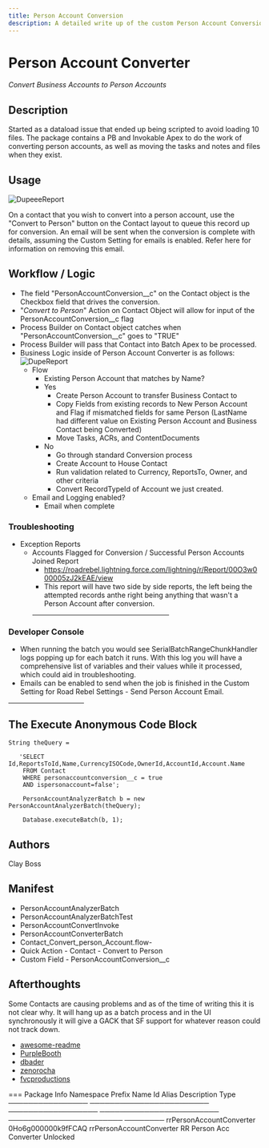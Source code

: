 ```yaml
---
title: Person Account Conversion
description: A detailed write up of the custom Person Account Conversion Functionality.
---
```


# Person Account Converter

_Convert Business Accounts to Person Accounts_

## Description

Started as a dataload issue that ended up being scripted to avoid loading 10 files. The package contains a PB and Invokable Apex to do the work of converting person accounts, as well as moving the tasks and notes and files when they exist.

## Usage

![DupeeeReport](https://claytonboss7.github.io/voyajerwiki/assets/img/person-accounts-usage.gif)


On a contact that you wish to convert into a person account, use the "Convert to Person" button on the Contact layout to queue this record up for conversion.  An email will be sent when the conversion is complete with details, assuming the Custom Setting for emails is enabled.  Refer here for information on removing this email.

## Workflow / Logic

- The field "PersonAccountConversion\_\_c" on the Contact object is the Checkbox field that drives the conversion.
- "_Convert to Person_" Action on Contact Object will allow for input of the PersonAccountConversion\_\_c flag
- Process Builder on Contact object catches when "PersonAccountConversion\_\_c" goes to "TRUE"
- Process Builder will pass that Contact into Batch Apex to be processed.
- Business Logic inside of Person Account Converter is as follows:
  ![DupeReport](https://claytonboss7.github.io/voyajerwiki/assets/img/PersonAccountConversion.jpeg)
  - Flow
    - Existing Person Account that matches by Name?
    - Yes 
      - Create Person Account to transfer Business Contact to
      - Copy Fields from existing records to New Person Account and Flag if mismatched fields for same Person (LastName had different value on Existing Person Account and Business Contact being Converted)
      - Move Tasks, ACRs, and ContentDocuments
    - No
      - Go through standard Conversion process
      - Create Account to House Contact 
      - Run validation related to Currency, ReportsTo, Owner, and other criteria
      - Convert RecordTypeId of Account we just created.
  - Email and Logging enabled?
    - Email when complete

### Troubleshooting

- Exception Reports
  - Accounts Flagged for Conversion / Successful Person Accounts Joined Report
    - https://roadrebel.lightning.force.com/lightning/r/Report/00O3w000005zJ2kEAE/view
    - This report will have two side by side reports, the left being the attempted records anthe right being anything that wasn't a Person Account after conversion.
    <hr width="60%"/>
### Developer Console
  - When running the batch you would see SerialBatchRangeChunkHandler logs popping up for each batch it runs. With this log you will have a comprehensive list of variables and their values while it processed, which could aid in troubleshooting.
- Emails can be enabled to send when the job is finished in the Custom Setting for Road Rebel Settings - Send Person Account Email.

<hr width="30%"/>

## The Execute Anonymous Code Block

```
String theQuery =

   'SELECT Id,ReportsToId,Name,CurrencyISOCode,OwnerId,AccountId,Account.Name
    FROM Contact
    WHERE personaccountconversion__c = true
    AND ispersonaccount=false';

    PersonAccountAnalyzerBatch b = new PersonAccountAnalyzerBatch(theQuery);

    Database.executeBatch(b, 1);
```

## Authors

Clay Boss

## Manifest

- PersonAccountAnalyzerBatch
- PersonAccountAnalyzerBatchTest
- PersonAccountConvertInvoke
- PersonAccountConverterBatch
- Contact_Convert_person_Account.flow-
- Quick Action - Contact - Convert to Person
- Custom Field - PersonAccountConversion\_\_c

## Afterthoughts

Some Contacts are causing problems and as of the time of writing this it is not clear why. It will hang up as a batch process and in the UI synchronously it will give a GACK that SF support for whatever reason could not track down.

- [awesome-readme](https://github.com/matiassingers/awesome-readme)
- [PurpleBooth](https://gist.github.com/PurpleBooth/109311bb0361f32d87a2)
- [dbader](https://github.com/dbader/readme-template)
- [zenorocha](https://gist.github.com/zenorocha/4526327)
- [fvcproductions](https://gist.github.com/fvcproductions/1bfc2d4aecb01a834b46)

=== Package Info
Namespace Prefix  Name                      Id                  Alias                     Description              Type
────────────────  ────────────────────────  ──────────────────  ────────────────────────  ───────────────────────  ────────
                  rrPersonAccountConverter  0Ho6g000000k9fFCAQ  rrPersonAccountConverter  RR Person Acc Converter  Unlocked
